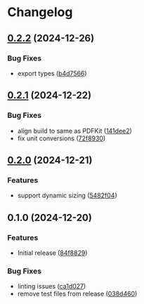 # Changelog

## [0.2.2](https://github.com/hollandjake/pdfkit-table/compare/v0.2.1...v0.2.2) (2024-12-26)


### Bug Fixes

* export types ([b4d7566](https://github.com/hollandjake/pdfkit-table/commit/b4d7566e4b03bea5fe76f8191e1cf530b1785a68))

## [0.2.1](https://github.com/hollandjake/pdfkit-table/compare/v0.2.0...v0.2.1) (2024-12-22)


### Bug Fixes

* align build to same as PDFKit ([141dee2](https://github.com/hollandjake/pdfkit-table/commit/141dee2843d986c3c3df8a1aa21aa6fdd83f5a0b))
* fix unit conversions ([72f8930](https://github.com/hollandjake/pdfkit-table/commit/72f8930abc49b984ed9b51b8dd0cd18cdc126657))

## [0.2.0](https://github.com/hollandjake/pdfkit-table/compare/v0.1.0...v0.2.0) (2024-12-21)


### Features

* support dynamic sizing ([5482f04](https://github.com/hollandjake/pdfkit-table/commit/5482f04885ae8557e58072c7928fb46b2af52587))

## 0.1.0 (2024-12-20)


### Features

* Initial release ([84f8829](https://github.com/hollandjake/pdfkit-table/commit/84f8829304bd63f7e78e454337fe32194acc3142))


### Bug Fixes

* linting issues ([ca1d027](https://github.com/hollandjake/pdfkit-table/commit/ca1d0271f50ae244f20fc9faf0105b0d528fe69d))
* remove test files from release ([038d460](https://github.com/hollandjake/pdfkit-table/commit/038d4603bbd2b464f6c3c5ccf0fcd1a083003b54))
